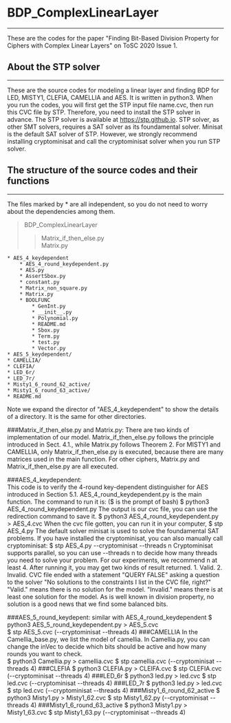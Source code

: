 # BDP_ComplexLinearLayer
--------------------------
These are the codes for the paper "Finding Bit-Based Division Property for Ciphers with Complex Linear Layers" on ToSC 2020 Issue 1. 

## About the STP solver
--------------------------
These are the source codes for modeling a linear layer and finding BDP for LED, MISTY1, CLEFIA, CAMELLIA and AES.
It is written in python3. 
When you run the codes, you will first get the STP input file name.cvc, then run this CVC file by STP.
Therefore, you need to install the STP solver in advance. 
The STP solver is available at https://stp.github.io. 
STP solver, as other SMT solvers, requires a SAT solver as its foundamental solver. 
Minisat is the default SAT solver of STP.
However, we strongly recommend installing cryptominisat and call the cryptominisat solver when you run STP solver.

## The structure of the source codes and their functions
-------------------------
The files marked by * are all independent, so you do not need to worry about the dependencies among them.
> BDP_ComplexLinearLayer
>> Matrix_if_then_else.py<br>
>> Matrix.py

    * AES_4_keydependent
        * AES_4_round_keydependent.py
        * AES.py
        * AssertSbox.py
        * constant.py
        * Matrix_non_square.py
        * Matrix.py
        * BOOLFUNC
            * GenInt.py
            * __init__.py
            * Polynomial.py
            * README.md
            * Sbox.py
            * Term.py
            * test.py
            * Vector.py
    * AES_5_keydependent/
    * CAMELLIA/
    * CLEFIA/
    * LED_6r/
    * LED_7r/
    * Misty1_6_round_62_active/
    * Misty1_6_round_63_active/
    * README.md
Note we expand the director of "AES_4_keydependent" to show the details of a directory. It is the same for other directories.


###Matrix_if_then_else.py and Matrix.py:
    There are two kinds of implementation of our model. 
    Matrix_if_then_else.py follows the principle introduced in Sect. 4.1.,
    while Matrix.py follows Theorem 2.
    For MISTY1 and CAMELLIA, only Matrix_if_then_else.py is executed, because there are many matrices used in the main function.
    For other ciphers, Matrix.py and Matrix_if_then_else.py are all executed.

###AES_4_keydependent:  
    This code is to verify the 4-round key-dependent distinguisher for AES introduced in Section 5.1.
    AES_4_round_keydependent.py is the main function. The command to run it is:
    ($ is the prompt of bash)
    $ python3 AES_4_round_keydependent.py 
    The output is our cvc file, you can use the redirection command to save it.
    $ python3 AES_4_round_keydependent.py > AES_4.cvc
    When the cvc file gotten, you can run it in your computer,
    $ stp AES_4.py 
    The default solver minisat is used to solve the foundamental SAT problems.
    If you have installed the cryptominisat, you can also manually call cryptominisat:
    $ stp AES_4.py --cryptominisat --threads n
    Cryptominisat supports parallel, so you can use --threads n to decide how many threads you need to solve your problem.
    For our experiments, we recommend n at least 4.
    After running it, you may get two kinds of result returned.
    1. Valid. 
    2. Invalid.
    CVC file ended with a statement "QUERY FALSE" asking a question to the solver 
    "No solutions to the constraints I list in the CVC file, right?" 
    "Valid." means there is no solution for the model.
    "Invalid." means there is at least one solution for the model.
    As is well known in division property, no solution is a good news that we find some balanced bits. 

###AES_5_round_keydepent:
    similar with AES_4_round_keydependent
    $ python3 AES_5_round_keydependent.py > AES_5.cvc  
    $ stp AES_5.cvc (--cryptominisat --threads 4)
###CAMELLIA
    In the Camellia_base.py, we list the model of camellia.
    In Camellia.py, you can change the inVec to decide which bits should be active and how many rounds you want to check.  
    $ python3 Camellia.py > camellia.cvc
    $ stp camellia.cvc (--cryptominisat --threads 4)
###CLEFIA
    $ python3 CLEFIA.py > CLEIFA.cvc
    $ stp CLEFIA.cvc (--cryptominisat --threads 4)
###LED_6r
    $ python3 led.py > led.cvc
    $ stp led.cvc (--cryptominisat --threads 4)
###LED_7r
    $ python3 led.py > led.cvc
    $ stp led.cvc (--cryptominisat --threads 4)
###Misty1_6_round_62_active
    $ python3 Misty1.py > Misty1_62.cvc
    $ stp Misty1_62.py (--cryptominisat --threads 4)
###Misty1_6_round_63_active
    $ python3 Misty1.py > Misty1_63.cvc
    $ stp Misty1_63.py (--cryptominisat --threads 4)




